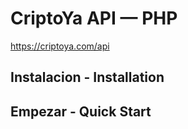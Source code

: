 # CriptoYa API — PHP

https://criptoya.com/api


## Instalacion - Installation

## Empezar - Quick Start

